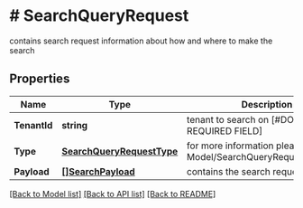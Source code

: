# # SearchQueryRequest
contains search request information about how and where to make the search

## Properties 


Name | Type | Description | Notes
------------ | ------------- | ------------- | -------------
**TenantId**| **string** | tenant to search on [#DOCGENBUG REQUIRED FIELD]  | [optional]
**Type**| [**SearchQueryRequestType**](SearchQueryRequestType.md) |  for more information please, see Model/SearchQueryRequestType.php  | [optional] [default to SEARCHQUERYREQUESTTYPE_STANDARD]
**Payload**| [**[]SearchPayload**](SearchPayload.md) | contains the search request payload  |


[[Back to Model list]](../../README.md#models) [[Back to API list]](../../README.md#endpoints) [[Back to README]](../../README.md)

